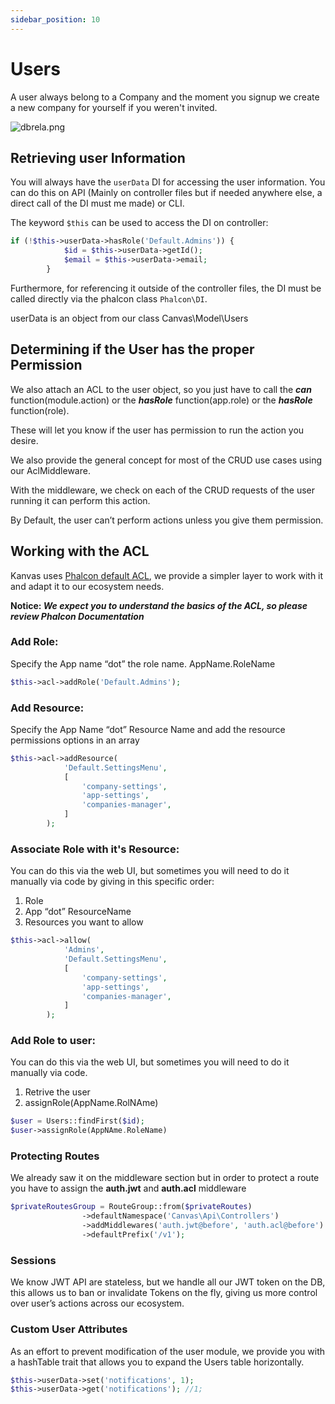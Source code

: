 ```yaml
---
sidebar_position: 10
---
```


# Users

A user  always belong to a Company and the moment you signup we create a new company for yourself if you weren't invited. 

![dbrela.png](/dbrela.png)

## Retrieving user Information

You will always have the `userData` DI  for accessing the user information. You can do this on API (Mainly on controller files but if needed anywhere else, a direct call of the DI must me made) or CLI.

The keyword `$this` can be used to access the DI on controller:


```php
if (!$this->userData->hasRole('Default.Admins')) {
            $id = $this->userData->getId();
            $email = $this->userData->email;
        }
```


Furthermore, for referencing it outside of the controller files, the DI must be called directly via the phalcon class `Phalcon\DI`.

userData is an object from our class Canvas\Model\Users


## Determining if the User has the proper Permission

We also attach an ACL to the user object, so you just have to call the **_can_** function(module.action) or the **_hasRole_** function(app.role) or the **_hasRole_** function(role).

These will let you know if the user has permission to run the action you desire.

We also provide the general concept for most of the CRUD use cases using our AclMiddleware. 

With the middleware, we check on each of the CRUD requests of the user running it can perform this action.

By Default, the user can’t perform actions unless you give them permission.

## Working with the ACL

Kanvas uses [Phalcon default ACL](https://docs.phalcon.io/3.4/en/acl), we provide a simpler layer to work with it and adapt it to our ecosystem needs.

**Notice: _We expect you to understand the basics of the ACL, so please review Phalcon Documentation_**


### Add Role:

Specify the App name “dot” the role name. AppName.RoleName

``` php
$this->acl->addRole('Default.Admins');
```


### Add Resource:

Specify the App Name “dot” Resource Name and add the resource permissions options in an array 

```php
$this->acl->addResource(
            'Default.SettingsMenu',
            [
                'company-settings',
                'app-settings',
                'companies-manager',
            ]
        );
```

### Associate Role with it's Resource: 

You can do this via the web UI, but sometimes you will need to do it manually via code by giving in this specific order:

1. Role
2. App “dot” ResourceName
3. Resources you want to allow

```php
$this->acl->allow(
            'Admins',
            'Default.SettingsMenu',
            [
                'company-settings',
                'app-settings',
                'companies-manager',
            ]
        );
```

### Add Role to user: 

You can do this via the web UI, but sometimes you will need to do it manually via code.

1. Retrive the user
2. assignRole(AppName.RolNAme)

```php
$user = Users::findFirst($id);
$user->assignRole(AppNAme.RoleName)
```

### Protecting Routes

We already saw it on the middleware section but  in order to protect a route you have to assign the **auth.jwt** and **auth.acl** middleware


```php
$privateRoutesGroup = RouteGroup::from($privateRoutes)
                ->defaultNamespace('Canvas\Api\Controllers')
                ->addMiddlewares('auth.jwt@before', 'auth.acl@before')
                ->defaultPrefix('/v1');
```


### Sessions

We know JWT API are stateless, but we handle all our JWT token on the DB, this allows us to ban or invalidate Tokens on the fly, giving us more control over user’s actions across our ecosystem.


### Custom User Attributes

As an effort to prevent modification of the user module, we provide you with a hashTable trait that allows you to expand the Users table horizontally.

```php
$this->userData->set('notifications', 1);
$this->userData->get('notifications'); //1;
```